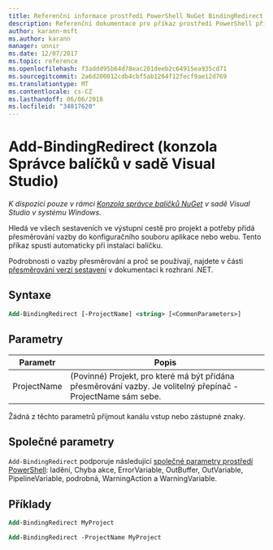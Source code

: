```yaml
---
title: Referenční informace prostředí PowerShell NuGet BindingRedirect
description: Referenční dokumentace pro příkaz prostředí PowerShell přidat BindingRedirect v konzole Správce balíčků NuGet v sadě Visual Studio.
author: karann-msft
ms.author: karann
manager: unnir
ms.date: 12/07/2017
ms.topic: reference
ms.openlocfilehash: f3addd95b64d78eac201deeb2c64915ea935cd71
ms.sourcegitcommit: 2a6d200012cdb4cbf5ab1264f12fecf9ae12d769
ms.translationtype: MT
ms.contentlocale: cs-CZ
ms.lasthandoff: 06/06/2018
ms.locfileid: "34817620"
---
```

# <a name="add-bindingredirect-package-manager-console-in-visual-studio"></a>Add-BindingRedirect (konzola Správce balíčků v sadě Visual Studio)

*K dispozici pouze v rámci [Konzola správce balíčků NuGet](package-manager-console.md) v sadě Visual Studio v systému Windows.*

Hledá ve všech sestaveních ve výstupní cestě pro projekt a potřeby přidá přesměrování vazby do konfiguračního souboru aplikace nebo webu. Tento příkaz spustí automaticky při instalaci balíčku.

Podrobnosti o vazby přesměrování a proč se používají, najdete v části [přesměrování verzí sestavení](/dotnet/framework/configure-apps/redirect-assembly-versions) v dokumentaci k rozhraní .NET.

## <a name="syntax"></a>Syntaxe

```ps
Add-BindingRedirect [-ProjectName] <string> [<CommonParameters>]
```

## <a name="parameters"></a>Parametry

| Parametr | Popis |
| --- | --- |
| ProjectName | (Povinné) Projekt, pro které má být přidána přesměrování vazby. Je volitelný přepínač - ProjectName sám sebe. |

Žádná z těchto parametrů přijmout kanálu vstup nebo zástupné znaky.

## <a name="common-parameters"></a>Společné parametry

`Add-BindingRedirect` podporuje následující [společné parametry prostředí PowerShell](http://go.microsoft.com/fwlink/?LinkID=113216): ladění, Chyba akce, ErrorVariable, OutBuffer, OutVariable, PipelineVariable, podrobná, WarningAction a WarningVariable.

## <a name="examples"></a>Příklady

```ps
Add-BindingRedirect MyProject

Add-BindingRedirect -ProjectName MyProject
```